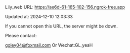 Lily_web URL: https://ae6d-61-165-102-156.ngrok-free.app

Updated at: 2024-12-10 12:03:33

If you cannot open this URL, the server might be down.

Please contact: 

goley04@foxmail.com Or Wechat:GL_yeaH